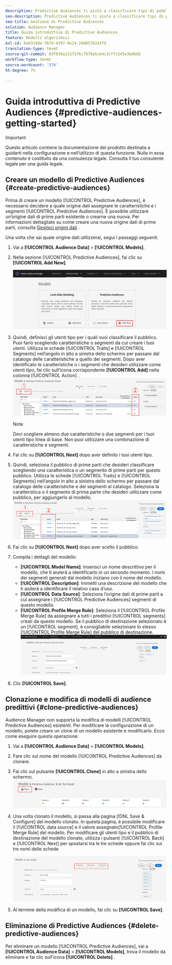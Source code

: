 ```yaml
---
description: Predictive Audiences ti aiuta a classificare tipi di pubblico sconosciuti in utenti tipo distinti in tempo reale utilizzando la scienza dei dati.
seo-description: Predictive Audiences ti aiuta a classificare tipi di pubblico sconosciuti in utenti tipo distinti in tempo reale utilizzando la scienza dei dati.
seo-title: Gestione di Predictive Audiences
solution: Audience Manager
title: Guida introduttiva di Predictive Audiences
feature: Modelli algoritmici
exl-id: beb314de-f679-4397-8e14-2dd6576243fd
translation-type: tm+mt
source-git-commit: 03f039a1317576c7979a5cb4c3cffc543e3bd656
workflow-type: tm+mt
source-wordcount: '574'
ht-degree: 7%

---
```


# Guida introduttiva di Predictive Audiences {#predictive-audiences-getting-started}

>[!IMPORTANT]
>Questo articolo contiene la documentazione del prodotto destinata a guidarti nella configurazione e nell’utilizzo di questa funzione. Nulla in essa contenuto è costituito da una consulenza legale. Consulta il tuo consulente legale per una guida legale.

## Creare un modello di Predictive Audiences {#create-predictive-audiences}

Prima di creare un modello [!UICONTROL Predictive Audiences], è necessario decidere a quale origine dati assegnare le caratteristiche e i segmenti [!UICONTROL Predictive Audiences]. È possibile utilizzare un’origine dati di prime parti esistente o crearne una nuova. Per informazioni dettagliate su come creare una nuova origine dati di prime parti, consulta [Gestisci origini dati](https://docs.adobe.com/content/help/en/audience-manager/user-guide/features/data-sources/manage-datasources.html) .

Una volta che sai quale origine dati utilizzerai, segui i passaggi seguenti.

1. Vai a **[!UICONTROL Audience Data]** > **[!UICONTROL Models]**.
1. Nella sezione [!UICONTROL Predictive Audiences], fai clic su **[!UICONTROL Add New]**.

   ![smart-tipo-add](assets/predictive-audiences-add.png)

1. Quindi, definisci gli utenti tipo per i quali vuoi classificare il pubblico. Puoi farlo scegliendo caratteristiche o segmenti da cui creare i tuoi utenti. Utilizza le schede [!UICONTROL Traits] e [!UICONTROL Segments] nell’angolo in alto a sinistra dello schermo per passare dal catalogo delle caratteristiche a quello dei segmenti. Dopo aver identificato le caratteristiche o i segmenti che desideri utilizzare come utenti tipo, fai clic sull’icona corrispondente **[!UICONTROL Add]** nella colonna [!UICONTROL Action] .
   ![smart-tipo-select-personas](assets/predictive-audiences-persona.png)
   >[!NOTE]
   >Devi scegliere almeno due caratteristiche o due segmenti per i tuoi utenti tipo linea di base. Non puoi utilizzare una combinazione di caratteristiche e segmenti.
1. Fai clic su **[!UICONTROL Next]** dopo aver definito i tuoi utenti tipo.
1. Quindi, seleziona il pubblico di prime parti che desideri classificare scegliendo una caratteristica o un segmento di prime parti per questo pubblico. Utilizza le schede [!UICONTROL Traits] e [!UICONTROL Segments] nell’angolo in alto a sinistra dello schermo per passare dal catalogo delle caratteristiche e dei segmenti al catalogo. Seleziona la caratteristica o il segmento di prima parte che desideri utilizzare come pubblico, per aggiungerlo al modello.
   ![smart-tipo-select-audience](assets/predictive-audiences-audience.png)
1. Fai clic su **[!UICONTROL Next]** dopo aver scelto il pubblico.
1. Compila i dettagli del modello:
   * **[!UICONTROL Model Name]**: Inserisci un nome descrittivo per il modello, che ti aiuterà a identificarlo in un secondo momento. I nomi dei segmenti generati dal modello iniziano con il nome del modello.
   * **[!UICONTROL Description]**: Immetti una descrizione del modello che ti aiuterà a identificare il relativo caso d’uso.
   * **[!UICONTROL Data Source]**: Seleziona l’origine dati di prime parti a cui assegnare i  [!UICONTROL Predictive Audiences] segmenti di questo modello.
   * **[!UICONTROL Profile Merge Rule]**: Seleziona il  [!UICONTROL Profile Merge Rule] da assegnare a tutti i predittivi  [!UICONTROL segments] creati da questo modello. Se il pubblico di destinazione selezionato è un [!UICONTROL segment], è consigliabile selezionare lo stesso [!UICONTROL Profile Merge Rule] del pubblico di destinazione.
      ![predictive-audiences-save](assets/predictive-audiences-save.png)
1. Clic **[!UICONTROL Save]**.

## Clonazione e modifica di modelli di audience predittivi {#clone-predictive-audiences}

Audience Manager non supporta la modifica di modelli [!UICONTROL Predictive Audiences] esistenti. Per modificare la configurazione di un modello, potete creare un clone di un modello esistente e modificarlo. Ecco come eseguire questa operazione:

1. Vai a **[!UICONTROL Audience Data]** > **[!UICONTROL Models]**.
2. Fare clic sul nome del modello [!UICONTROL Predictive Audiences] da clonare.
3. Fai clic sul pulsante **[!UICONTROL Clone]** in alto a sinistra dello schermo.
   ![clone-audience-predittive](assets/predictive-audiences-clone.png)
4. Una volta clonato il modello, si passa alla pagina [!DNL Save & Configure] del modello clonato. In questa pagina, è possibile modificare il [!UICONTROL data source] e il valore assegnato[!UICONTROL Profile Merge Rule] del modello. Per modificare gli utenti tipo e il pubblico di destinazione del modello clonato, utilizza i pulsanti [!UICONTROL Back] e [!UICONTROL Next] per spostarsi tra le tre schede oppure fai clic sui tre nomi delle schede

   ![predictive-audiences-clone-navigences](assets/predictive-audiences-clone-navigate.png)

5. Al termine della modifica di un modello, fai clic su **[!UICONTROL Save]**.

## Eliminazione di Predictive Audiences {#delete-predictive-audiences}

Per eliminare un modello [!UICONTROL Predictive Audiences], vai a **[!UICONTROL Audience Data]** > **[!UICONTROL Models]**, trova il modello da eliminare e fai clic sull&#39;icona **[!UICONTROL Delete]** .
